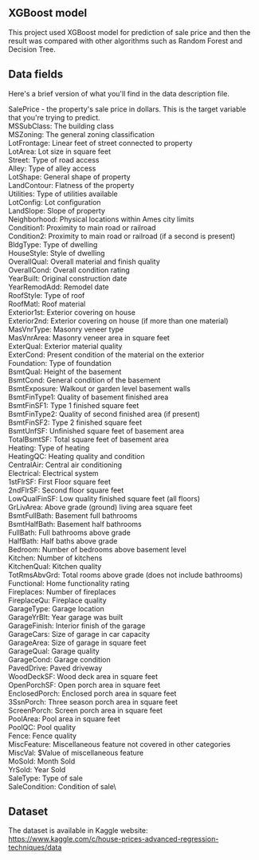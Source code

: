 ## XGBoost model

This project used XGBoost model for prediction of sale price and then the result was compared with other algorithms such as Random Forest and Decision Tree.

## Data fields
Here's a brief version of what you'll find in the data description file.

SalePrice - the property's sale price in dollars. This is the target variable that you're trying to predict.\
MSSubClass: The building class\
MSZoning: The general zoning classification\
LotFrontage: Linear feet of street connected to property\
LotArea: Lot size in square feet\
Street: Type of road access\
Alley: Type of alley access\
LotShape: General shape of property\
LandContour: Flatness of the property\
Utilities: Type of utilities available\
LotConfig: Lot configuration\
LandSlope: Slope of property\
Neighborhood: Physical locations within Ames city limits\
Condition1: Proximity to main road or railroad\
Condition2: Proximity to main road or railroad (if a second is present)\
BldgType: Type of dwelling\
HouseStyle: Style of dwelling\
OverallQual: Overall material and finish quality\
OverallCond: Overall condition rating\
YearBuilt: Original construction date\
YearRemodAdd: Remodel date\
RoofStyle: Type of roof\
RoofMatl: Roof material\
Exterior1st: Exterior covering on house\
Exterior2nd: Exterior covering on house (if more than one material)\
MasVnrType: Masonry veneer type\
MasVnrArea: Masonry veneer area in square feet\
ExterQual: Exterior material quality\
ExterCond: Present condition of the material on the exterior\
Foundation: Type of foundation\
BsmtQual: Height of the basement\
BsmtCond: General condition of the basement\
BsmtExposure: Walkout or garden level basement walls\
BsmtFinType1: Quality of basement finished area\
BsmtFinSF1: Type 1 finished square feet\
BsmtFinType2: Quality of second finished area (if present)\
BsmtFinSF2: Type 2 finished square feet\
BsmtUnfSF: Unfinished square feet of basement area\
TotalBsmtSF: Total square feet of basement area\
Heating: Type of heating\
HeatingQC: Heating quality and condition\
CentralAir: Central air conditioning\
Electrical: Electrical system\
1stFlrSF: First Floor square feet\
2ndFlrSF: Second floor square feet\
LowQualFinSF: Low quality finished square feet (all floors)\
GrLivArea: Above grade (ground) living area square feet\
BsmtFullBath: Basement full bathrooms\
BsmtHalfBath: Basement half bathrooms\
FullBath: Full bathrooms above grade\
HalfBath: Half baths above grade\
Bedroom: Number of bedrooms above basement level\
Kitchen: Number of kitchens\
KitchenQual: Kitchen quality\
TotRmsAbvGrd: Total rooms above grade (does not include bathrooms)\
Functional: Home functionality rating\
Fireplaces: Number of fireplaces\
FireplaceQu: Fireplace quality\
GarageType: Garage location\
GarageYrBlt: Year garage was built\
GarageFinish: Interior finish of the garage\
GarageCars: Size of garage in car capacity\
GarageArea: Size of garage in square feet\
GarageQual: Garage quality\
GarageCond: Garage condition\
PavedDrive: Paved driveway\
WoodDeckSF: Wood deck area in square feet\
OpenPorchSF: Open porch area in square feet\
EnclosedPorch: Enclosed porch area in square feet\
3SsnPorch: Three season porch area in square feet\
ScreenPorch: Screen porch area in square feet\
PoolArea: Pool area in square feet\
PoolQC: Pool quality\
Fence: Fence quality\
MiscFeature: Miscellaneous feature not covered in other categories\
MiscVal: $Value of miscellaneous feature\
MoSold: Month Sold\
YrSold: Year Sold\
SaleType: Type of sale\
SaleCondition: Condition of sale\

## Dataset

  The dataset is available in Kaggle website: https://www.kaggle.com/c/house-prices-advanced-regression-techniques/data
